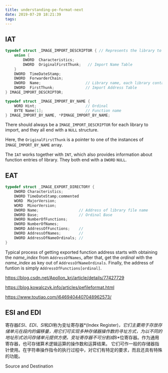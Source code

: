 ```yaml
---
title: understanding-pe-format-next
date: 2019-07-20 18:21:39
tags:
---
```





## IAT

```C
typedef struct _IMAGE_IMPORT_DESCRIPTOR { // Represents the library to be imported
    union {
        DWORD  Characteristics;
        DWORD  OriginalFirstThunk;   // Import Name Table
    }
    DWORD  TimeDateStamp;
    DWORD  ForwarderChain;
    DWORD  Name;					// Library name, each library contains multiple functions
    DWORD  FirstThunk;				// Import Address Table
} IMAGE_IMPORT_DESCRIPTOR;

typedef struct _IMAGE_IMPORT_BY_NAME {
    WORD Hint;						// Ordinal
    BYTE Name[1];					// Function name
} IMAGE_IMPORT_BY_NAME, *PIMAGE_IMPORT_BY_NAME;
```

There should always be a `IMAGE_IMPORT_DESCRIPTOR` for each library to import, and they all end with a `NULL` structure.

Here, the `OriginalFirstThunk` is a pointer to one of the instances of `IMAGE_IMPORT_BY_NAME` array.

The `IAT` works together with  `INT`, which also provides information about function entries of library. They both end with a `DWORD` `NULL`.



## EAT

```C
typedef struct _IMAGE_EXPORT_DIRECTORY {
    DWORD Characteristics;
    DWORD TimeDateStamp;commented
    WORD  MajorVersion;
    WORD  MinorVersion;
    DWORD Name;					 // Address of library file name
    DWORD Base;					 // Ordinal Base
    DWORD NumberOfFunctions;
    DWORD NumberOfNames;
    DWORD AddressOfFunctions;    //
    DWORD AddressOfNames;		 //
    DWORD AddressOfNameOrdinals; //
}
```

Typical process of getting exported function address starts with obtaining the *name_index* from `AddressOfNames`, after that, get the *ordinal* with the *name_index* as key out of `AddressOfNameOrdinals`. Finally, the address of funtion is simply `AddressOfFunctions[ordinal]`.

https://blog.csdn.net/Apollon_krj/article/details/77427729

https://blog.kowalczyk.info/articles/pefileformat.html

https://www.toutiao.com/i6469404407048962573/



## ESI and EDI

寄存器*ESI*、*EDI*、*SI*和*DI*称为变址寄存器*(Index Register)*，它们主要用于存放存储单元在段内的偏移量，用它们可实现多种存储器操作数的寻址方式，为以不同的地址形式访问存储单元提供方便。变址寄存器不可分割成*8*位寄存器。作为通用寄存器，也可存储算术逻辑运算的操作数和运算结果。 它们可作一般的存储器指针使用。在字符串操作指令的执行过程中，对它们有特定的要求，而且还具有特殊的功能。

Source and Destination
